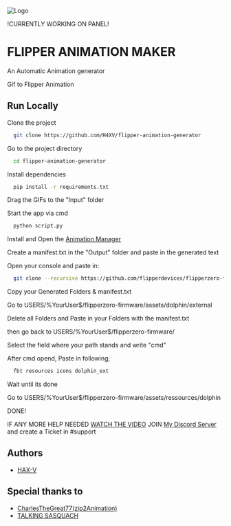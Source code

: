 
![Logo](https://i.ibb.co/RgdXs5p/title.png)

!CURRENTLY WORKING ON PANEL!



# FLIPPER ANIMATION MAKER

An Automatic Animation generator

Gif to Flipper Animation



## Run Locally

Clone the project

```bash
  git clone https://github.com/H4XV/flipper-animation-generator
```

Go to the project directory

```bash
  cd flipper-animation-generator
```

Install dependencies

```bash
  pip install -r requirements.txt
```

Drag the GIFs to the "Input" folder

Start the app via cmd

```bash
  python script.py
```

Install and Open the [Animation Manager](https://github.com/Ooggle/FlipperAnimationManager)

Create a manifest.txt in the "Output" folder and paste in the generated text

Open your console and paste in:
```bash
  git clone --recursive https://github.com/flipperdevices/flipperzero-firmware.git
```

Copy your Generated Folders & manifest.txt

Go to USERS/%YourUser$/flipperzero-firmware/assets/dolphin/external

Delete all Folders and Paste in your Folders with the manifest.txt

then go back to USERS/%YourUser$/flipperzero-firmware/

Select the field where your path stands and write "cmd"

After cmd opend, Paste in following;
```bash
  fbt resources icons dolphin_ext
```

Wait until its done

Go to USERS/%YourUser$/flipperzero-firmware/assets/ressources/dolphin

DONE!

IF ANY MORE HELP NEEDED [WATCH THE VIDEO](https://www.youtube.com/watch?v=trpcZLlJtNw) JOIN [My Discord Server](https://discord.gg/5cc4qKYASs) and create a Ticket in #support

## Authors

- [HAX-V](https://www.github.com/H4XV)


## Special thanks to

 - [CharlesTheGreat77(zip2Animation)](https://github.com/CharlesTheGreat77)
 - [TALKING SASQUACH](https://github.com/skizzophrenic)



